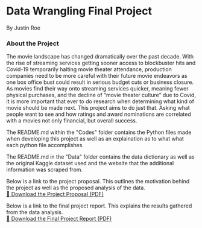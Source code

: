 # Data Wrangling Final Project

By Justin Roe

### About the Project

The movie landscape has changed dramatically over the past decade. With the rise of streaming services getting sooner access to blockbuster hits and Covid-19 temporarily halting movie theater attendance, production companies need to be more careful with their future movie endeavors as one box office bust could result in serious budget cuts or business closure. As movies find their way onto streaming services quicker, meaning fewer physical purchases, and the decline of “movie theater culture” due to Covid, it is more important that ever to do research when determining what kind of movie should be made next. This project aims to do just that. Asking what people want to see and how ratings and award nominations are correlated with a movies not only financial, but overall success.

The README.md within the "Codes" folder contains the Python files made when developing this project as well as an explaination as to what what each python file accomplishes.

The README.md in the "Data" folder contains the data dictionary as well as the original Kaggle dataset used and the website that the additional information was scraped from.

Below is a link to the project proposal. This outlines the motivation behind the project as well as the proposed analysis of the data.  
[📄 Download the Project Proposal (PDF)](https://github.com/user-attachments/files/20030963/Project.Proposal.Data.Wrangling.pdf)

Below is a link to the final project report. This explains the results gathered from the data analysis.  
[📄 Download the Final Project Report (PDF)](https://github.com/user-attachments/files/20134787/Data.Wrangling.Final.Project.Report.pdf)


